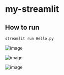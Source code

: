 # my-streamlit

## **How to run**
```sh
streamlit run Hello.py
```

![image](https://github.com/user-attachments/assets/6cc013d4-155f-46a9-92f9-18ca2aa88541)

![image](https://github.com/user-attachments/assets/304a5174-962c-4c96-b5ac-2b166fe89b82)

![image](https://github.com/user-attachments/assets/1bdf3d1e-b24b-4e60-ad3d-cac48b0337bd)
